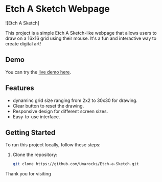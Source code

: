 # Etch A Sketch Webpage

![Etch A Sketch]

This project is a simple Etch A Sketch-like webpage that allows users to draw on a 16x16 grid using their mouse. It's a fun and interactive way to create digital art!

## Demo

You can try the [live demo here](link-to-demo).

## Features

- dynaminc grid size ranging from 2x2 to 30x30 for drawing.
- Clear button to reset the drawing.
- Responsive design for different screen sizes.
- Easy-to-use interface.

## Getting Started

To run this project locally, follow these steps:

1. Clone the repository:

   ```bash
   git clone https://github.com/Umarocks/Etch-a-Sketch.git
Thank you for visiting 
   
